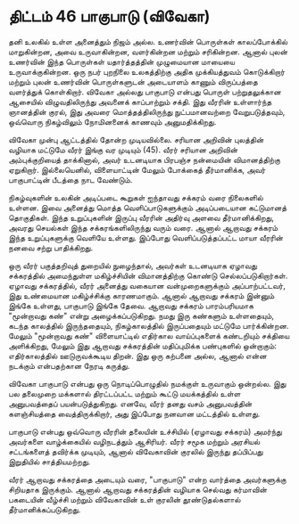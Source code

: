 # திட்டம் 46 பாகுபாடு (விவேகா)

தனி உலகில் உள்ள அனைத்தும் நிஜம் அல்ல. உணர்வின் பொருள்கள் காலப்போக்கில் மாறுகின்றன, அவை உருவாகின்றன, வளர்கின்றன மற்றும் சரிகின்றன. ஆனால் புலன் உணர்வின் இந்த பொருள்கள் யதார்த்தத்தின் முழுமையான மாயையை உருவாக்குகின்றன. ஒரு நபர் புறநிலை உலகத்திற்கு அதிக முக்கியத்துவம் கொடுக்கிறார் மற்றும் புலன் உணர்வின் பொருள்களுடன் அடையாளம் காணும் விருப்பத்தை வளர்த்துக் கொள்கிறார். விவேகா அல்லது பாகுபாடு என்பது பொருள் பற்றுதலுக்கான ஆசையில் விழுவதிலிருந்து அவனைக் காப்பாற்றும் சக்தி. இது வீரரின் உள்ளார்ந்த ஞானத்தின் குரல், இது அவரை மொத்தத்திலிருந்து நுட்பமானவற்றை வேறுபடுத்தவும், ஒவ்வொரு நிகழ்விலும் நோமினனைக் காணவும் அனுமதிக்கிறது.

விவேகா முன்பு ஆட்டத்தில் தோன்ற முடியவில்லை. சரியான அறிவின் புலத்தின் வழியாக மட்டுமே வீரர் இங்கு வர முடியும் (45). வீரர் சரியான அறிவின் அம்புக்குறியைத் தாக்கினால், அவர் உடனடியாக பிரபஞ்ச நன்மையின் விமானத்திற்கு ஏறுகிறார். இல்லையெனில், விளையாட்டின் மேலும் போக்கைத் தீர்மானிக்க, அவர் பாகுபாட்டின் பீடத்தை நாட வேண்டும்.

நிகழ்வுகளின் உலகின் அடிப்படை கூறுகள் ஐந்தாவது சக்கரம் வரை நிலைகளில் உள்ளன. இவை அனைத்து மொத்த வெளிப்பாடுகளுக்கும் அடிப்படையான கட்டுமானத் தொகுதிகள். இந்த உறுப்புகளின் இருப்பு வீரரின் அதிர்வு அளவை தீர்மானிக்கிறது, அவரது செயல்கள் இந்த சக்கரங்களிலிருந்து வரும் வரை. ஆனால் ஆறாவது சக்கரம் இந்த உறுப்புகளுக்கு வெளியே உள்ளது. இப்போது வெளிப்படுத்தப்பட்ட மாயா வீரரின் நனவை சற்று பாதிக்கிறது.

ஒரு வீரர் பகுத்தறிவுத் துறையில் நுழைந்தால், அவர்கள் உடனடியாக ஏழாவது சக்கரத்தில் அமைந்துள்ள மகிழ்ச்சியின் விமானத்திற்கு கொண்டு செல்லப்படுகிறார்கள். ஏழாவது சக்கரத்தில், வீரர் அனைத்து வகையான வன்முறைகளுக்கும் அப்பாற்பட்டவர், இது உண்மையான மகிழ்ச்சிக்கு காரணமாகும். ஆனால் ஆறாவது சக்கரம் இன்னும் இங்கே உள்ளது, பாகுபாடு இங்கே தேவை. ஆறாவது சக்கரம் பாரம்பரியமாக "மூன்றாவது கண்" என்று அழைக்கப்படுகிறது. நமது இரு கண்களும் உள்ளதையும், கடந்த காலத்தில் இருந்ததையும், நிகழ்காலத்தில் இருப்பதையும் மட்டுமே பார்க்கின்றன. மேலும் "மூன்றாவது கண்" விளையாட்டில் எதிர்கால வாய்ப்புகளைக் கண்டறியும் சக்தியை அளிக்கிறது, மேலும் இது ஆறாவது சக்கரத்தின் மதிப்புமிக்க பண்புகளில் ஒன்றாகும்: எதிர்காலத்தில் ஊடுருவக்கூடிய திறன். இது ஒரு கற்பனை அல்ல, ஆனால் என்ன நடக்கும் என்பதற்கான நேரடி கருத்து.

விவேகா பாகுபாடு என்பது ஒரு நொடிப்பொழுதில் நமக்குள் உருவாகும் ஒன்றல்ல. இது பல தலைமுறை மக்களால் திரட்டப்பட்ட மற்றும் கூட்டு மயக்கத்தில் உள்ள அனுபவத்தைப் பயன்படுத்துகிறது. எனவே, வீரர் தனது வசம் அனுபவத்தின் களஞ்சியத்தை வைத்திருக்கிறார், அது இப்போது நனவான மட்டத்தில் உள்ளது.

பாகுபாடு என்பது ஒவ்வொரு வீரரின் தலையின் உச்சியில் (ஏழாவது சக்கரம்) அமர்ந்து அவர்களை வாழ்க்கையில் வழிநடத்தும் ஆசிரியர். வீரர் சமூக மற்றும் அரசியல் சட்டங்களைத் தவிர்க்க முடியும், ஆனால் விவேகாவின் குரலில் இருந்து தப்பிப்பது இறுதியில் சாத்தியமற்றது.

வீரர் ஆறாவது சக்கரத்தை அடையும் வரை, "பாகுபாடு" என்ற வார்த்தை அவர்களுக்கு சிறியதாக இருக்கும். ஆனால் ஆறாவது சக்கரத்தின் வழியாக செல்வது கர்மாவின் பகடையின் வீழ்ச்சி மற்றும் விவேகாவின் உள் குரலின் தூண்டுதல்களால் தீர்மானிக்கப்படுகிறது.
